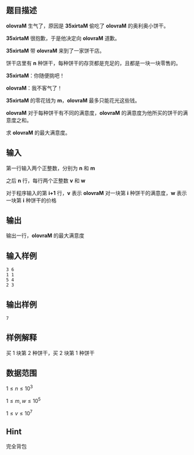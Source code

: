 ## 题目描述

**olovraM** 生气了，原因是 **35xirtaM** 偷吃了 **olovraM** 的奥利奥小饼干。

**35xirtaM** 很抱歉，于是他决定向 **olovraM** 道歉。

**35xirtaM** 带 **olovraM** 来到了一家饼干店。

饼干店里有 **n** 种饼干，每种饼干的存货都是充足的，且都是一块一块零售的。

**35xirtaM**：你随便挑吧！

**olovraM**：我不客气了！

**35xirtaM** 的零花钱为 **m**，**olovraM** 最多只能花光这些钱。

**olovraM** 对于每种饼干有不同的满意度，**olovraM** 的满意度为他所买的饼干的满意度之和。

求 **olovraM** 的最大满意度。

## 输入

第一行输入两个正整数，分别为 **n** 和 **m**

之后 **n** 行，每行两个正整数 **v** 和 **w**

对于程序输入的第 **i+1** 行，**v** 表示 **olovraM** 对一块第 **i** 种饼干的满意度，**w** 表示一块第 **i** 种饼干的价格

## 输出

输出一行，**olovraM** 的最大满意度

## 输入样例

    3 6
    1 1
    5 4
    2 3

## 输出样例

    7

## 样例解释

买 1 块第 2 种饼干，买 2 块第 1 种饼干

## 数据范围

$1\leq n \leq 10^3$

$1\leq m,w \leq 10^5$

$1\leq v \leq 10^7$

## Hint

完全背包
